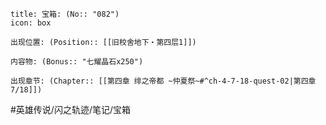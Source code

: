 ---
---
```ad-quote
title: 宝箱: (No:: "082")
icon: box

出现位置: (Position:: [[旧校舍地下・第四层1]])

内容物: (Bonus:: "七耀晶石x250")

出现章节: (Chapter:: [[第四章 绯之帝都 ~仲夏祭~#^ch-4-7-18-quest-02|第四章7/18]])

```

#英雄传说/闪之轨迹/笔记/宝箱